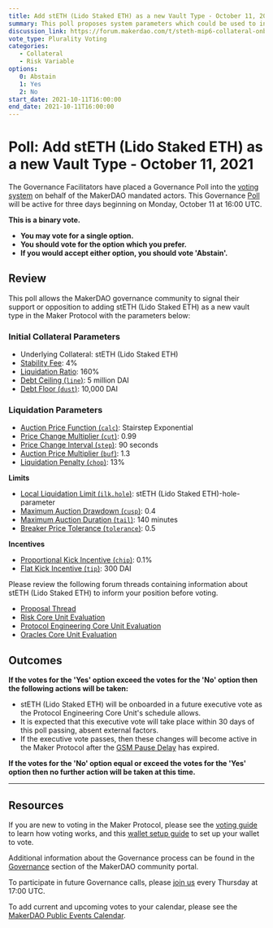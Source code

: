 ```yaml
---
title: Add stETH (Lido Staked ETH) as a new Vault Type - October 11, 2021
summary: This poll proposes system parameters which could be used to initialize stETH (Lido Staked ETH) as a new vault type.
discussion_link: https://forum.makerdao.com/t/steth-mip6-collateral-onboarding/5762
vote_type: Plurality Voting
categories:
   - Collateral
   - Risk Variable
options:
   0: Abstain
   1: Yes
   2: No
start_date: 2021-10-11T16:00:00
end_date: 2021-10-11T16:00:00
---
```

# Poll: Add stETH (Lido Staked ETH) as a new Vault Type - October 11, 2021

The Governance Facilitators have placed a Governance Poll into the [voting system](https://vote.makerdao.com/polling) on behalf of the MakerDAO mandated actors. This Governance [Poll](https://community-development.makerdao.com/en/learn/governance/on-chain-gov) will be active for three days beginning on Monday, October 11 at 16:00 UTC.

**This is a binary vote.** 
- **You may vote for a single option.** 
- **You should vote for the option which you prefer.**
- **If you would accept either option, you should vote 'Abstain'.**

## Review

This poll allows the MakerDAO governance community to signal their support or opposition to adding stETH (Lido Staked ETH) as a new vault type in the Maker Protocol with the parameters below:

### Initial Collateral Parameters

* Underlying Collateral: stETH (Lido Staked ETH)
* [Stability Fee](https://community-development.makerdao.com/en/learn/governance/param-stability-fee): 4%
* [Liquidation Ratio](https://community-development.makerdao.com/en/learn/governance/param-liquidation-ratio): 160%
* [Debt Ceiling (`line`)](https://community-development.makerdao.com/en/learn/governance/param-debt-ceiling): 5 million DAI
* [Debt Floor (`dust`)](https://community-development.makerdao.com/en/learn/governance/param-debt-floor): 10,000 DAI

### Liquidation Parameters

* [Auction Price Function (`calc`)](https://community-development.makerdao.com/en/learn/governance/param-auction-price-function): Stairstep Exponential
* [Price Change Multiplier (`cut`)](https://community-development.makerdao.com/en/learn/governance/param-auction-price-function): 0.99
* [Price Change Interval (`step`)](https://community-development.makerdao.com/en/learn/governance/param-auction-price-function): 90 seconds
* [Auction Price Multiplier (`buf`)](https://community-development.makerdao.com/en/learn/governance/param-auction-price-multiplier): 1.3
* [Liquidation Penalty (`chop`)](https://community-development.makerdao.com/en/learn/governance/param-liquidation-penalty): 13%

**Limits**

* [Local Liquidation Limit (`ilk.hole`)](https://community-development.makerdao.com/en/learn/governance/param-local-liquidation-limit): stETH (Lido Staked ETH)-hole-parameter
* [Maximum Auction Drawdown (`cusp`)](https://community-development.makerdao.com/en/learn/governance/param-max-auction-drawdown): 0.4
* [Maximum Auction Duration (`tail`)](https://community-development.makerdao.com/en/learn/governance/param-max-auction-duration): 140 minutes
* [Breaker Price Tolerance (`tolerance`)](https://community-development.makerdao.com/en/learn/governance/param-breaker-price-tolerance): 0.5

**Incentives**

* [Proportional Kick Incentive (`chip`)](https://community-development.makerdao.com/en/learn/governance/param-proportional-kick-incentive): 0.1%
* [Flat Kick Incentive (`tip`)](https://community-development.makerdao.com/en/learn/governance/param-flat-kick-incentive): 300 DAI

Please review the following forum threads containing information about stETH (Lido Staked ETH) to inform your position before voting.
* [Proposal Thread](https://forum.makerdao.com/t/steth-mip6-collateral-onboarding/5762)
* [Risk Core Unit Evaluation](https://forum.makerdao.com/t/steth-collateral-onboarding-risk-evaluation/9061)
* [Protocol Engineering Core Unit Evaluation](https://forum.makerdao.com/t/steth-erc20-token-smart-contract-technical-assessment/9284)
* [Oracles Core Unit Evaluation](https://forum.makerdao.com/t/wsteth-collateral-onboarding-oracle-assessment-mip10c3-sp42/10881)

## Outcomes

**If the votes for the 'Yes' option exceed the votes for the 'No' option then the following actions will be taken:**
* stETH (Lido Staked ETH) will be onboarded in a future executive vote as the Protocol Engineering Core Unit's schedule allows. 
* It is expected that this executive vote will take place within 30 days of this poll passing, absent external factors.
* If the executive vote passes, then these changes will become active in the Maker Protocol after the [GSM Pause Delay](https://community-development.makerdao.com/en/learn/governance/param-gsm-pause-delay) has expired.

**If the votes for the 'No' option equal or exceed the votes for the 'Yes' option then no further action will be taken at this time.**

---

## Resources

If you are new to voting in the Maker Protocol, please see the [voting guide](https://community-development.makerdao.com/en/learn/governance/how-voting-works/) to learn how voting works, and this [wallet setup guide](https://community-development.makerdao.com/en/learn/governance/voting-setup/) to set up your wallet to vote.

Additional information about the Governance process can be found in the [Governance](https://community-development.makerdao.com/en/learn/governance) section of the MakerDAO community portal.

To participate in future Governance calls, please [join us](https://github.com/makerdao/community/tree/master/governance/governance-and-risk-meetings) every Thursday at 17:00 UTC.

To add current and upcoming votes to your calendar, please see the [MakerDAO Public Events Calendar](https://calendar.google.com/calendar/embed?src=makerdao.com_3efhm2ghipksegl009ktniomdk%40group.calendar.google.com&ctz=UTC&mode=week&showCalendars=0&showPrint=0).
